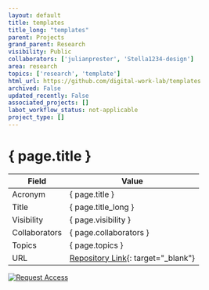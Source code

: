 ```yaml
---
layout: default
title: templates
title_long: "templates"
parent: Projects
grand_parent: Research
visibility: Public
collaborators: ['julianprester', 'Stella1234-design']
area: research
topics: ['research', 'template']
html_url: https://github.com/digital-work-lab/templates
archived: False
updated_recently: False
associated_projects: []
labot_workflow_status: not-applicable
project_type: []
---
```


# { page.title }

Field               | Value
------------------- | ----------------------------------
Acronym             | { page.title }
Title               | { page.title_long }
Visibility          | { page.visibility }
Collaborators       | { page.collaborators }
Topics              | { page.topics }
URL                 | [Repository Link](https://github.com/digital-work-lab/templates){: target="_blank"}

[![Request Access](https://img.shields.io/badge/Request-Access-blue?style=for-the-badge)](https://github.com/digital-work-lab/templates/issues/new?assignees=geritwagner&labels=access+request&template=request-repo-access.md&title=%5BAccess+Request%5D+Request+for+access+to+repository)


